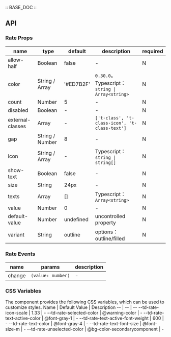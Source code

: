 :: BASE_DOC ::

## API

### Rate Props

 name             | type            | default   | description                                   | required 
------------------|-----------------|-----------|-----------------------------------------------|----------
 allow-half       | Boolean         | false     | \-                                            | N        
 color            | String / Array  | '#ED7B2F' | `0.30.0`。Typescript：`string \| Array<string>` | N        
 count            | Number          | 5         | \-                                            | N        
 disabled         | Boolean         | -         | \-                                            | N        
 external-classes | Array           | -         | `['t-class', 't-class-icon', 't-class-text']` | N        
 gap              | String / Number | 8         | \-                                            | N        
 icon             | String / Array  | -         | Typescript：`string \| string[]`               | N        
 show-text        | Boolean         | false     | \-                                            | N        
 size             | String          | 24px      | \-                                            | N        
 texts            | Array           | []        | Typescript：`Array<string>`                    | N        
 value            | Number          | 0         | \-                                            | N        
 default-value    | Number          | undefined | uncontrolled property                         | N        
 variant          | String          | outline   | options：outline/filled                        | N        

### Rate Events

 name   | params            | description 
--------|-------------------|-------------
 change | `(value: number)` | \-          

### CSS Variables

The component provides the following CSS variables, which can be used to customize styles.
Name | Default Value | Description
-- | -- | --
--td-rate-icon-scale | 1.33 | -
--td-rate-selected-color | @warning-color | -
--td-rate-text-active-color | @font-gray-1 | -
--td-rate-text-active-font-weight | 600 | -
--td-rate-text-color | @font-gray-4 | -
--td-rate-text-font-size | @font-size-m | -
--td-rate-unselected-color | @bg-color-secondarycomponent | - 
